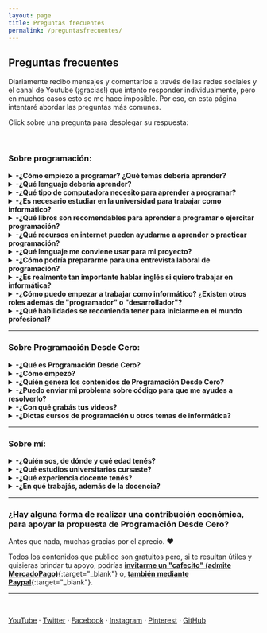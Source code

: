 ```yaml
---
layout: page
title: Preguntas frecuentes
permalink: /preguntasfrecuentes/
---
```


## Preguntas frecuentes

Diariamente recibo mensajes y comentarios a través de las redes sociales y el canal de Youtube (¡gracias!) que intento responder individualmente, pero en muchos casos esto se me hace imposible. Por eso, en esta página intentaré abordar las preguntas más comunes.

Click sobre una pregunta para desplegar su respuesta:

&nbsp;
&nbsp;


### Sobre programación:

<details><summary><b> -¿Cómo empiezo a programar? ¿Qué temas debería aprender?</b></summary>

<div markdown="1">Normalmente se comienza por conocer los fundamentos de la programación imperativa, sin importar el lenguaje (los conceptos son comunes y se aplican de forma muy similar en todos): variables, tipos de datos, entrada/salida, funciones, estructuras de datos, entre otros.
<br />En el canal de Youtube publiqué [un curso de nivel básico usando Python](https://www.youtube.com/playlist?list=PLb_E6BNMg5j7-MJ0ctjvKQlv2PU7qbMDb){:target="_blank"} apuntado a cualquier persona que quiera aprender a programar (no es un curso para aprender los detalles sobre Python sino los conceptos básicos de programación). También publiqué un [video introductorio a la Programación Orientada a Objetos](https://www.youtube.com/watch?v=iliKayKaGtc){:target="_blank"}. Otros temas importantes a conocer son [la recursividad](https://www.youtube.com/watch?v=0NBPd81uhJE){:target="_blank"} y [los punteros](https://www.youtube.com/watch?v=s8T7cPnYrz0){:target="_blank"}. Por supuesto que hay innumerables temas y cuestiones a conocer, además de distintos lenguajes y frameworks, y también otros paradigmas de programación, por lo que el camino de aprendizaje será constante.
<br />En [esta entrevista](https://youtu.be/7I8k2Y5_hXQ){:target="_blank"} que me hicieron para el canal amigo "Curso de robótica" hablé sobre consejos para empezar en el camino de la programación.
<br />En general, recomiendo no quedarse solo con lo que nos ofrece un curso de programación sino buscar aprender los conceptos de base (por ejemplo, si vamos a desarrollar aplicaciones web con un lenguaje orientado a objetos, será importante conocer los fundamentos de la programación orientada a objetos, conceptos básicos de redes para saber cómo se transmiten los datos en internet, conceptos de bases de datos para saber cómo se almacena la información, etc). Y también tener en cuenta que no solo existe la programación dentro de las posibles carreras de un informático sino que hay muchas otras, entonces es interesante podere explorar otras opciones.
  </div>
<br />&nbsp;
</details>


<details><summary><b> -¿Qué lenguaje debería aprender?</b></summary>
<div markdown="1">El lenguaje no es lo más importante cuando se está comenzando a programar. Lo central es afianzar los conocimientos sobre fundamentos de la programación, algoritmos y estructuras de datos, que pueden luego trasladarse a cualquier lenguaje. El razonamiento lógico y las habilidades de resolución de problemas son cruciales en la programación, y eso se adquiere con ejercitación, donde el lenguaje es solo una herramienta para poder implementar.
  
  Es posible aprender los fundamentos de la programación sin utilizar un lenguaje específico, por ejemplo mediante pseudocódigo con [PSeInt](http://pseint.sourceforge.net/){:target="_blank"} o usando programación por bloques, como los desafíos que propone [Pilas Bloques](http://pilasbloques.program.ar/){:target="_blank"} ([en esta lista he publicado varios videos explicativos](https://www.youtube.com/watch?v=9Q9zMx3BeUo&list=PLb_E6BNMg5j5gJoXwKJw_19t0zmpYMGy7){:target="_blank"}) o la herramienta [MIT App Inventor](http://ai2.appinventor.mit.edu/){:target="_blank"} ([en esta serie de videos explico cómo desarrollar una aplicación móvil](https://www.youtube.com/watch?v=rDzScjlWLg8&list=PLb_E6BNMg5j6Zk9uw_bTn3_GSSkhmj-CT){:target="_blank"}). 
  </div>
<br />&nbsp;
</details>


<details><summary><b> -¿Qué tipo de computadora necesito para aprender a programar?</b></summary>
<div markdown="1">Las bases de la programación pueden aprenderse, incluso, sin una computadora: solo con lápiz y papel. Por supuesto que siempre será más interesante y motivador poder ver nuestros programas en funcionamiento, pero no tener computadora no es un obstáculo para empezar. Y, si tenemos una, cualquier máquina a la que podamos acceder será útil (pensemos que hace 30 años también se programaba, y con aparatos de capacidad muy inferior a la de los que existen actualmente).
  
  Si tenemos una computadora con un navegador (Firefox, Chrome, Edge o cualquier otro) y conexión a internet, desde el navegador podremos acceder a gran cantidad de recursos para probar nuestro código (varios de ellos están listados en la página de Enlaces de este blog, en la sección "Compiladores e intérpretes online").
  
  Si no tuviéramos la posibilidad de conectarnos a internet, podemos programar en varios lenguajes utilizando solo un editor de textos (como "Bloc de notas" en Windows o Gedit en Linux) y, si instalamos un compilador o intérprete del lenguaje, podremos "traducir" nuestro código y luego ejecutarlo para verlo en funcionamiento. Normalmente estos compiladores o intérpretes no requieren de grandes recursos computacionales (esto significa que pueden usarse en casi cualquier computadora, aunque sea "viejita" y bajo distintos sistemas operativos). También existen aplicaciones para dispositivos móviles que, aunque sean una opción más incómoda usando el teclado en pantalla, también nos permiten escribir, compilar y ejecutar código.
  </div>
<br />&nbsp;
</details>



<details><summary><b> -¿Es necesario estudiar en la universidad para trabajar como informático?</b></summary>
<div markdown="1">En Argentina y en varios otros países la informática no requiere título habilitante (como sí es el caso de los médicos o los abogados, por ejemplo), por lo que es posible trabajar sin tener ningún título. Pero, al momento de postularse para un puesto laboral, el abanico de conocimientos que nos da un estudio académico suele dar ventaja. Esto no significia que no se puedan adquirir esos conocimientos de manera informal, solo que dependerá de las necesidades de cada persona: el aprendizaje autodidacta no es para todos y algunos se organizan y aprenden mejor con un programa de estudios y docentes que los guíen. Lo que sí dene tenerse en cuenta es que la informática es una profesión completa y no basta con saber un poco de programación (así como para ser médico no basta con saberse el sistema respiratorio, supongo 😁).
  
La universidad brinda a sus estudiantes un léxico técnico en común y un contexto general de varios temas que los convierte en profesionales más completos. Por supuesto que podemos aprender todas estas cosas por fuera de una universidad, pero entonces mi recomendación es la de no limitarse a un curso/libro/tutorial de una temática en particular sino estar constantemente preparándose y buscando nuevas cosas para aprender. Lamentablemente, es muy común que se ofrezcan cursos de un lenguaje o tecnología de moda sin centrarse en los conocimientos de base y, si bien este tipo de cursos pueden ser un buen complemento, no es recomendables tomarlos como única fuente de conocimientos.
  </div>
<br />&nbsp;
</details>


<details><summary><b> -¿Qué libros son recomendables para aprender a programar o ejercitar programación?</b></summary>
<div markdown="1">Es necesario tener en cuenta que mucho del material más reconocido se encuentra únicamente en inglés. Por suerte, para algunos títulos existen traducciones al español.
  
Algunos de estos libros son orientados a aprender las bases de la programación y otros son orientados al ejercicio profesional y las buenas prácticas, pero todos ellos son habitualmente recomendados para desarrolladores principiantes y no tanto:
<br />* [Introduction To Algorithms - "CLRS"](https://books.google.com.ar/books/about/Introduction_To_Algorithms.html?id=NLngYyWFl_YC){:target="_blank"}
<br />* [Fundamentos de programación - Luis Joyanes Aguilar](https://books.google.com.ar/books/about/Fundamentos_de_programación.html?id=nrNvPwAACAAJ){:target="_blank"}
<br />* [C++ How to Program - Paul & Harvey Deitel](https://books.google.com.ar/books/about/C++_how_to_Program.html?id=XIZJNQEACAAJ){:target="_blank"}
<br />* [The pragmatic programmer - Andrew Hunt, David Thomas](https://books.google.com.ar/books/about/The_Pragmatic_Programmer.html?id=5wBQEp6ruIAC){:target="_blank"}
<br />* [Automate the Boring Stuff with Python - Al Sweigart](https://automatetheboringstuff.com/){:target="_blank"}
<br />* [Código Limpio: Manual de estilo para el desarrollo ágil de software - Robert Martin](https://www.amazon.es/Código-Limpio-desarrollo-software-Programación/dp/8441532109){:target="_blank"}
  </div>
<br />&nbsp;
</details>


<details><summary><b> -¿Qué recursos en internet pueden ayudarme a aprender o practicar programación?</b></summary>
<div markdown="1">Por suerte, hay muchísimos. En [mi página de enlaces]({{ site.baseurl }}{% link enlaces.md %}){:target="_blank"} vas a encontrar varios, clasificados por categorías.
  
  </div>
<br />&nbsp;
</details>


<details><summary><b> -¿Qué lenguaje me conviene usar para mi proyecto?</b></summary>
<div markdown="1">No hay una respuesta única, aunque el tipo de proyecto influye mucho. Para encarar algo serio, debe hacerse un análisis cuidadoso de las necesidades y arquitectura del proyecto, y definir el "stack tecnológico" más apropiado. En términos generales, [esta publicación]({{ site.baseurl }}{% link _posts/2019-11-01-que-lenguaje-usar.md %}){:target="_blank"} podría servir como guía introductoria.
  </div>
<br />&nbsp;
</details>


<details><summary><b> -¿Cómo podría prepararme para una entrevista laboral de programación?</b></summary>
<div markdown="1">En este punto debo mencionar que, para tener éxito como informáticos en el mundo profesional, es casi imprescindible hablar inglés. Sí, es posible trabajar para empresas, organizaciones o clientes de habla hispana, pero el mercado de la tecnología es global por naturaleza y es en esa globalidad donde se hallan grandes oportunidades para crecer y desarrollarnos profesionalmente. Es por eso que la gran mayoría de los recursos y el material más reconocido se encuentra únicamente en inglés.
  
  Aunque [en la página de enlaces puede encontrarse un listado más extenso](http://patriciaemiguel.com/enlaces/), estos son algunos sitios web donde podremos ejercitar nuestras habilidades, con problemas usualmente ordenados por categorías temáticas y según su dificultad:
<br />* [Codeforces](http://codeforces.com/){:target="_blank"}
<br />* [Hackerrank](https://www.hackerrank.com/){:target="_blank"}
<br />* [Leet Code](https://leetcode.com/){:target="_blank"}
  
  También existen algunos libros orientados exclusivamente a la preparación de entrevistas:
<br />* [Cracking the Coding Interview: 189 Programming Questions and Solutions - Gayle Laakmann McDowell](https://books.google.com.ar/books/about/Cracking_the_Coding_Interview.html?id=jD8iswEACAAJ){:target="_blank"}
<br />* [Algorithms for Interviews - Adnan Aziz, Amit Prakash](https://books.google.com.ar/books?id=Bvm5cQAACAAJ){:target="_blank"}
<br />* [Elements of Programming Interviews in Python - Aziz, Lee, Prakash](https://books.google.com.ar/books?id=eErBDwAAQBAJ){:target="_blank"}
<br />* [Elements of Programming Interviews in Java - Aziz, Lee, Prakash](https://books.google.com.ar/books?id=ux3PCwAAQBAJ){:target="_blank"}
<br />* [Programming Interviews Exposed: Secrets to Landing Your Next Job - Mongan, Kindler, Giguère](https://books.google.com.ar/books?id=FQzczWtdm3gC){:target="_blank"}
<br />* [Ace the Programming Interview: 160 Questions and Answers for Success - Guiness](https://books.google.com.ar/books?id=DEn71rgH4_4C){:target="_blank"}
  </div>
<br />&nbsp;
</details>


<details><summary><b> -¿Es realmente tan importante hablar inglés si quiero trabajar en informática?</b></summary>
<div markdown="1">No sé si es la respuesta que esperabas, pero: sí. Y no solo por escrito sino que es necesario comprender el inglés hablado y también poder hablarlo (tal vez no sea tan importante la perfección, pero sí poder comunicarse fluidamente).
  
  Uno de los motivos es que las profesiones relacionadas a tecnología suelen tener un carácter global por naturaleza, por lo que un idioma común nos facilita el intercambio de ideas, opiniones, dudas, etc. Y, cuando buscamos información sobre cómo hacer algo, siempre querremos acceder a la mayor cantidad de soluciones posibles, sin barreras idiomáticas.
  
  Además, las investigaciones, novedades y los libros más recomendados suelen publicarse en inglés, por lo que, esperar a que esté disponible una traducción a nuestro idioma no suele ser la mejor estrategia si queremos mantenernos actualizados.
  
  Sumado a esto, la mayoría de conceptos, nombres técnicos y herramientas son dados en inglés y las traducciones -cuando las hay- suelen ser un poco "toscas" o incluso diferir entre países de habla hispana (un ejemplo es la palabra "array", que en Latinoamérica se traduce como "arreglo" y en España como "vector" o "matriz").
  
  Y, dado que el mercado de la tecnología es internacional, es usual trabajar en equipos dispersos con integrantes de distintas partes del mundo, por lo que el inglés viene en nuestra ayuda cuando eso sucede.
  </div>
<br />&nbsp;
</details>


<details><summary><b> -¿Cómo puedo empezar a trabajar como informático? ¿Existen otros roles además de "programador" o "desarrollador"?</b></summary>
<div markdown="1">¡Por supuesto! Y los hay más técnicos o menos técnicos, así como también algunos son más "amigables" con el principiante. Eso sí: como siempre aclaro, en el mundo profesional ayuda mucho hablar inglés, cualquiera sea el puesto al que aspires. Pero no todo es "programar" y no todos los miembros de un equipo de desarrollo de software tienen tareas tan técnicas. 
  
  Habitualmente, en los proyectos de software suelen aplicarse "metodologías ágiles" y suele haber ciertos roles -que pueden existir o no- dependiendo de las necesidades, del tamaño del equipo y del tipo de producto. En algunos casos la programación es una habilidad central, en otros es deseable y en otros ni siquiera es necesaria. Por ejemplo, si buscas ser "project manager" será importante que tengas buenas habilidades de comunicación, de liderazgo, de organización y planificación, de manejo de riesgos, etc., y saber programar puede beneficiarte pero normalmente no es un requisito. Si, en cambio, te interesa el camino de QA ("quality assurance" o "quality engineer"), será necesario que tengas pensamiento crítico, atención a los detalles, buena comunicación, y podrías dedicarte únicamente a hacer QA "manual" sin conocimientos de programación, aunque saber programar y otros conocimientos técnicos te abrirían nuevos caminos dentro de esta carrera. Esos son solo dos ejemplos, pero te animo a que investigues otros roles que pueden existir en un equipo de desarrollo y que tal vez te permitan aplicar tus habilidades ya adquiridas o se ajusten más a tus intereses. Por mencionar algunos ejemplos:
  
  * Business Analyst
  * Product Owner
  * Scrum master
  * Project manager
  * Diseñador UX / UI
  * QA (manual, automatizado, y aquí también pueden entrar los expertos en seguridad informática)
  * Software developer (back-end, front-end, mobile, etc.)
  * Arquitecto de software
  * DBA
  * DevOps
  * Machine learning engineer
  </div>
<br />&nbsp;
</details>


<details><summary><b> -¿Qué habilidades se recomienda tener para iniciarme en el mundo profesional?</b></summary>
<div markdown="1">Es difícil dar una única respuesta, que además depende del rol que vayas a desempeñar. Aunque siempre hay ciertas técnicas, metodologías y herramientas que están en boga y que pueden ser un buen agregado a nuestro curriculum vitae. Como mencionaba en la respuesta a la pregunta anterior, las metodologías ágiles suelen ser las más elegidas para los proyectos de desarrollo de software, por lo que sera interesante conocer algo sobre ellas, particularmente "scrum", "kanban" y "lean", saber cómo se organiza un equipo y qué se espera de cada integrante, cómo planifican las tareas (usualmente en "sprints"), cuál es el ciclo de vida del software, así como conocer conceptos y terminología generales que nos permitan "hablar un idioma común" con nuestros compañeros, como: "requerimiento", "code freeze", "release candidate", "mvp" ("minium viable product"), "daily scrum" o "daily standup", "poker planning", "backlog", "sprint retrospective", "acceptance criteria", "regression test", "continuous integration", "epics", y seguramente varios más que se me están olvidando en este momento.
  </div>
<br />&nbsp;
</details>



---

### Sobre Programación Desde Cero:

<details><summary><b> -¿Qué es Programación Desde Cero?</b></summary>
<div markdown="1">Es el espacio a través del cual comparto material educativo sobre programación e informática, especialmente (pero no únicamente) para principiantes. Publico videos en [Youtube](https://www.youtube.com/c/ProgramacionDesdeCero){:target="_blank"} y contenidos breves en redes sociales ([Twitter](https://twitter.com/Programacion_0){:target="_blank"} / [Facebook](https://www.facebook.com/ProgramacionDesdeCeroParaTodos){:target="_blank"} / [Instagram](https://www.instagram.com/programaciondesdecero/){:target="_blank"} / [Pinterest](https://www.pinterest.com/ProgramacionDesdeCero/){:target="_blank"}) con conceptos explicados, ejercicios, desafíos, etc. Este blog nuclea esos contenidos publicados en diferentes otros medios.
  </div>
<br />&nbsp;
</details>


<details><summary><b> -¿Cómo empezó?</b></summary>
<div markdown="1">Alrededor de 2011 comencé publicando en este blog algunos artículos que escribía cuando aún era estudiante de Licenciatura en Sistemas.
<br />Unos años después hice algunos videos explicativos para mis alumnos de la universidad, sin intenciones de que se utilizaran fuera de ese ámbito.
<br />Luego decidí crear más contenidos, para ponerlos a disposición de cualquier persona que pudiera necesitarlos, y por eso comencé a subir más videos de diferentes temas y a publicar en redes sociales, siempre con el ánimo de divulgar, compartir y continuar aprendiendo.
  </div>
<br />&nbsp;
</details>


<details><summary><b> -¿Quién genera los contenidos de Programación Desde Cero?</b></summary>
<div markdown="1">Principalmente yo, Patricia 🙂. Aunque siempre estoy recibiendo ayuda de amigos, colegas y compañeros (o ex-compañeros) de universidad y laborales, a los que recurro para consultar cuestiones específicas que ellos concen en mayor profundidad y en las que tienen mayor experiencia.
  </div>
<br />&nbsp;
</details>


<details><summary><b> -¿Puedo enviar mi problema sobre código para que me ayudes a resolverlo?</b></summary>
<div markdown="1">Lamentablemente, mis actividades no me permiten brindar este tipo de asesorías personalizadas. Además, existe otro motivo por el que no puedo ayudar cuando se trata de una tarea académica: en esos casos es necesario tener en cuenta las restricciones y estilos de código que los docentes hayan decidido adoptar en el curso que se está tomando, por lo que una resolución que no contemple estos detalles posiblemente no sea útil.
<br />De todas formas, [esta guía]({% post_url 2019-06-14-corregir-errores %}){:target="_blank"} puede ayudarte para resolver problemas de código y [en esta publicación]({% post_url 2021-01-02-leer-mensajes-error %}){:target="_blank"} intento ayudar a investigar los errores en el código. También publiqué [este video](https://www.youtube.com/watch?v=5W14n0PjfyI){:target="_blank"} sobre cómo "debuggear" y [este otro](https://www.youtube.com/watch?v=ZJP0Z5-sbeY){:target="_blank"} sobre cómo probar una función. Y en la [página de enlaces](http://patriciaemiguel.com/enlaces/){:target="_blank"} podrás encontrar varias comunidades de programadores donde es posible hacer preguntas y recibir consejos.
  </div>
<br />&nbsp;
</details>


<details><summary><b> -¿Con qué grabás tus videos?</b></summary>
<div markdown="1">A lo largo del tiempo he ido cambiando de software y equipo utilizado. Actualmente uso un micrófono Blue Snowball, [Audacity](https://www.audacityteam.org/){:target="_blank"} y [VoiceMeeter](https://vb-audio.com/Voicemeeter/){:target="_blank"} para grabación y edición del sonido. Para grabar la pantalla utilizo [Flashback Express](https://www.flashbackrecorder.com/express){:target="_blank"} y [HitFilm Express](https://fxhome.com/product/hitfilm-express){:target="_blank"} para la edición de video (ambos en sus versiones gratuitas). En cuanto a los contenidos, uso principalmente [Microsoft PowerPoint](https://www.office.com/launch/powerpoint){:target="_blank"} o [Google Slides](https://docs.google.com/presentation/u/0/){:target="_blank"} para diseñar las presentaciones y luego diferentes herramientas como IDEs o compiladores online (en este aspecto me gusta especialmente la funcionalidad de [Python tutor](http://pythontutor.com){:target="_blank"} para observar los contenidos de la memoria durante la ejecución de un programa).
  </div>
<br />&nbsp;
</details>


<details><summary><b> -¿Dictas cursos de programación u otros temas de informática?</b></summary>
<div markdown="1">Por el momento, no. Aunque es algo que me han pedido mucho y es mi intención comenzar a hacer. Pero la organización y preparación de un curso es algo que debe hacerse con tiempo y cuidado, además de buscar la mejor modalidad para que todos los estudiantes puedan sacar el máximo provecho. En cuanto tenga novedades al respecto, estaré publicándolo en las cuentas de Programación Desde Cero en las redes sociales.
  </div>
<br />&nbsp;
</details>


---


### Sobre mí:

<details><summary><b> -¿Quién sos, de dónde y qué edad tenés?</b></summary>
<div markdown="1">Me llamo Patricia Miguel, soy de Argentina y tengo treinta y tantos años. 😛
  </div>
<br />&nbsp;
</details>


<details><summary><b> -¿Qué estudios universitarios cursaste?</b></summary>
<div markdown="1">Empecé estudiando abogacía (en la [UNLP](http://www.jursoc.unlp.edu.ar){:target="_blank"}) y obtuve mi título en 2007. En 2013 obtuve el de escribanía en la misma universidad, pero ya había decidido que ese no era mi camino y estaba estudiando informática.
<br />En 2009 comencé la carrera de informática en la [UNNOBA](http://www.unnoba.edu.ar). En 2014 obtuve un título de tecnicatura, de la carrera de "Programador Universitario", y uno de pre-grado, como Analista de Sistemas. Continué estudiando la Licenciatura en Sistemas y terminé con las materias de esta última carrera en 2018, aunque todavía está pendiente mi tesis, que no he podido concretar por cuestiones de tiempo.
  </div>
<br />&nbsp;
</details>


<details><summary><b> -¿Qué experiencia docente tenés?</b></summary>
<div markdown="1">En 2010, siendo todavía estudiante, comencé como ayudante de cátedra en dos materias del primer año, comunes a las distintas carreras de informática de la UNNOBA: "Introducción a la Programación Imperativa" y "Programación Imperativa". Durante 2011 también fui ayudante en el curso de ingreso para los alumnos que comenzaron ese año. Continué siendo ayudante en las dos materias anteriores hasta que, en 2014, tan pronto como obtuve mi título como Analista de Sistemas, empecé a trabajar oficialmente como docente por concurso, hasta 2019. También, a principios de 2021 fui parte del equipo docente de un taller de "[Club de chicas programadoras](http://www.chicasprogramadoras.club/){:target="_blank"}" de manera virtual.
  </div>
<br />&nbsp;
</details>


<details><summary><b> -¿En qué trabajás, además de la docencia?</b></summary>
<div markdown="1">Actualmente soy desarrolladora backend. Previamente, durante 10 años me dediqué a QA ("Quality Assurance") de software.
  </div>
<br />&nbsp;
</details>

---

### ¿Hay alguna forma de realizar una contribución económica, para apoyar la propuesta de Programación Desde Cero?

Antes que nada, muchas gracias por el aprecio. ❤️

Todos los contenidos que publico son gratuitos pero, si te resultan útiles y quisieras brindar tu apoyo, podrías [<b>invitarme un "cafecito" (admite MercadoPago)</b>](https://cafecito.app/programaciondesde0){:target="_blank"} o, [<b>también mediante Paypal</b>](https://www.paypal.me/ProgramacionDesde0){:target="_blank"}.


---

&nbsp;
&nbsp;

[YouTube](https://www.youtube.com/c/Programaciondesdecero) · [Twitter](https://twitter.com/Programacion_0) · [Facebook](https://www.facebook.com/ProgramacionDesdeCeroParaTodos) · [Instagram](https://www.instagram.com/programaciondesdecero) · [Pinterest](www.pinterest.com/ProgramacionDesdeCero) · [GitHub](https://github.com/programacion-desde-cero)
